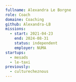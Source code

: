 ```yaml
---
fullname: Alexandra Le Borgne
role: Coach
domaine: Coaching
github: Alexandra-LB
missions:
  - start: 2021-04-23
    end: 2024-08-31
    status: independent
    employer: NUMA
startups:
  - mesads
  - le-taxi
previously:
  - culturecheznous
---
```



